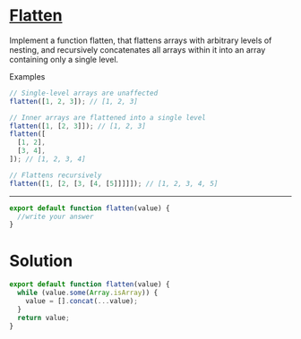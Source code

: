 # [Flatten](https://www.greatfrontend.com/questions/javascript/flatten)

Implement a function flatten, that flattens arrays with arbitrary levels of nesting, and recursively concatenates all arrays within it into an array containing only a single level.

Examples

```js
// Single-level arrays are unaffected
flatten([1, 2, 3]); // [1, 2, 3]

// Inner arrays are flattened into a single level
flatten([1, [2, 3]]); // [1, 2, 3]
flatten([
  [1, 2],
  [3, 4],
]); // [1, 2, 3, 4]

// Flattens recursively
flatten([1, [2, [3, [4, [5]]]]]); // [1, 2, 3, 4, 5]
```

---

```js
export default function flatten(value) {
  //write your answer
}
```

# Solution

```js
export default function flatten(value) {
  while (value.some(Array.isArray)) {
    value = [].concat(...value);
  }
  return value;
}
```
